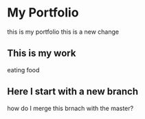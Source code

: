 # My Portfolio

this is my portfolio
this is a new change

## This is my work
eating food

## Here I start with a new branch
how do I merge this brnach with the master?